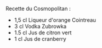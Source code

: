 Recette du Cosmopolitan :

- 1,5 cl Liqueur d'orange Cointreau
- 3 cl Vodka Zubrowka
- 1.5 cl Jus de citron vert
- 1 cl Jus de cranberry